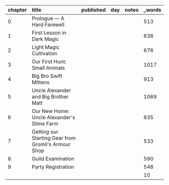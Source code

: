 | chapter | title                                               | published | day | notes | _words |
| :------ | :-------------------------------------------------- | :-------- | :-- | :---- | :----- |
| 0       | Prologue — A Hard Farewell                          |           |     |       | 513    |
| 1       | First Lesson in Dark Magic                          |           |     |       | 638    |
| 2       | Light Magic Cultivation                             |           |     |       | 676    |
| 3       | Our First Hunt: Small Animals                       |           |     |       | 1017   |
| 4       | Big Bro Swift Mittens                               |           |     |       | 913    |
| 5       | Uncle Alexander and Big Brother Matt                |           |     |       | 1069   |
| 6       | Our New Home: Uncle Alexander's Slime Farm          |           |     |       | 635    |
| 7       | Getting our Starting Gear from Gromli's Armour Shop |           |     |       | 533    |
| 8       | Guild Examination                                   |           |     |       | 590    |
| 9       | Party Registration                                  |           |     |       | 548    |
|         |                                                     |           |     |       | 10     |
